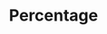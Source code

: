 ---
title: Percentage
tags: ["percentage", "ratio", "proportion", "part", "portion", "fraction", "percent"]
icon: percentage
svg: '<svg xmlns="http://www.w3.org/2000/svg" width="24" height="24" fill="none" viewBox="0 0 24 24" stroke-width="1.5" stroke-linecap="round" stroke-linejoin="round" stroke="currentColor"><path d="M6 18 18 6M8.5 8.5 8 8m8 8-.5-.5"/></svg>'
---